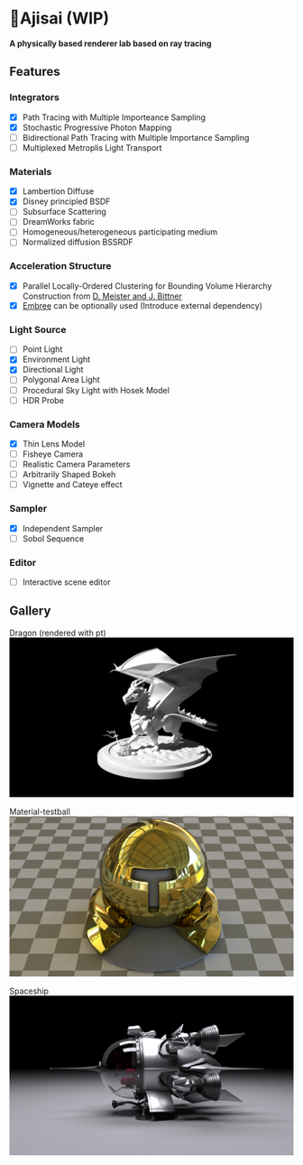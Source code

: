 
# 🌺Ajisai (WIP)

**A physically based renderer lab based on ray tracing**

## Features

### Integrators

* [x] Path Tracing with Multiple Importeance Sampling
* [x] Stochastic Progressive Photon Mapping
* [ ] Bidirectional Path Tracing with Multiple Importance Sampling
* [ ] Multiplexed Metroplis Light Transport

### Materials

* [x] Lambertion Diffuse
* [x] Disney principled BSDF
* [ ] Subsurface Scattering
* [ ] DreamWorks fabric
* [ ] Homogeneous/heterogeneous participating medium
* [ ] Normalized diffusion BSSRDF

### Acceleration Structure

* [x] Parallel Locally-Ordered Clustering for Bounding Volume Hierarchy Construction from [D. Meister and J. Bittner](https://meistdan.github.io/publications/ploc/paper.pdf)
* [x] [Embree](https://embree.github.io/) can be optionally used (Introduce external dependency)

### Light Source

* [ ] Point Light
* [x] Environment Light
* [x] Directional Light
* [ ] Polygonal Area Light
* [ ] Procedural Sky Light with Hosek Model
* [ ] HDR Probe

### Camera Models

* [x] Thin Lens Model
* [ ] Fisheye Camera
* [ ] Realistic Camera Parameters
* [ ] Arbitrarily Shaped Bokeh
* [ ] Vignette and Cateye effect

### Sampler

* [x] Independent Sampler
* [ ] Sobol Sequence

### Editor

* [ ] Interactive scene editor

## Gallery

Dragon (rendered with pt)
![pic](./gallery/dragon.png)

Material-testball
![pic](./gallery/material_spp_100_gaussian.png)

Spaceship
![pic](./gallery/spaceship.png)
